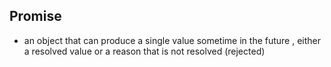 ## Promise
- an object that can produce a single value sometime in the future , either a resolved value or a reason that is not resolved (rejected)